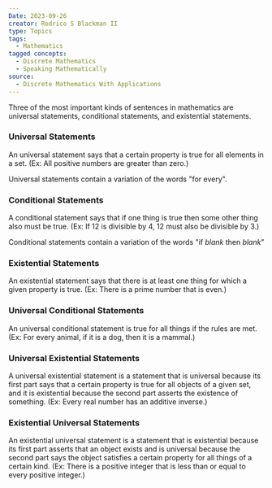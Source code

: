 ```yaml
---
Date: 2023-09-26
creator: Rodrico S Blackman II
type: Topics
tags:
  - Mathematics
tagged concepts:
  - Discrete Mathematics
  - Speaking Mathematically
source:
  - Discrete Mathematics With Applications
---
```

Three of the most important kinds of sentences in mathematics are universal statements, conditional statements, and existential statements.
### Universal Statements
An universal statement says that a certain property is true for all elements in a set. (Ex: All positive numbers are greater than zero.)

Universal statements contain a variation of the words "for every".

### Conditional Statements
A conditional statement says that if one thing is true then some other thing also must be true. (Ex: If 12 is divisible by 4, 12 must also be divisible by 3.)

Conditional statements contain a variation of the words "if *blank* then *blank*"
### Existential Statements
An existential statement says that there is at least one thing for which a given property is true. (Ex: There is a prime number that is even.)

### Universal Conditional Statements
An universal conditional statement is true for all things if the rules are met. (Ex: For every animal, if it is a dog, then it is a mammal.)

### Universal Existential Statements
A universal existential statement is a statement that is universal because its first part says that a certain property is true for all objects of a given set, and it is existential because the second part asserts the existence of something. (Ex: Every real number has an additive inverse.)

### Existential Universal Statements
An existential universal statement is a statement that is existential because its first part asserts that an object exists and is universal because the second part says the object satisfies a certain property for all things of a certain kind. (Ex: There is a positive integer that is less than or equal to every positive integer.)